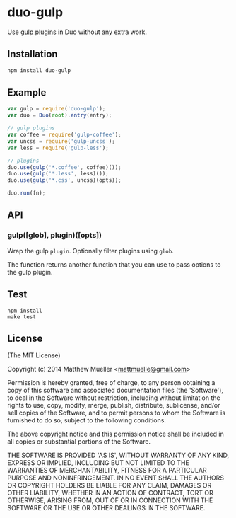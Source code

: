 
# duo-gulp

  Use [gulp plugins](http://gulpjs.com/plugins/) in Duo without any extra work.

## Installation

```bash
npm install duo-gulp
```

## Example

```js
var gulp = require('duo-gulp');
var duo = Duo(root).entry(entry);

// gulp plugins
var coffee = require('gulp-coffee');
var uncss = require('gulp-uncss');
var less = require('gulp-less');

// plugins
duo.use(gulp('*.coffee', coffee)());
duo.use(gulp('*.less', less)());
duo.use(gulp('*.css', uncss)(opts));

duo.run(fn);
```

## API

### gulp([glob], plugin)([opts])

Wrap the gulp `plugin`. Optionally filter plugins using `glob`.

The function returns another function that you can use to pass options to the gulp plugin.

## Test

```
npm install
make test
```

## License

(The MIT License)

Copyright (c) 2014 Matthew Mueller &lt;mattmuelle@gmail.com&gt;

Permission is hereby granted, free of charge, to any person obtaining
a copy of this software and associated documentation files (the
'Software'), to deal in the Software without restriction, including
without limitation the rights to use, copy, modify, merge, publish,
distribute, sublicense, and/or sell copies of the Software, and to
permit persons to whom the Software is furnished to do so, subject to
the following conditions:

The above copyright notice and this permission notice shall be
included in all copies or substantial portions of the Software.

THE SOFTWARE IS PROVIDED 'AS IS', WITHOUT WARRANTY OF ANY KIND,
EXPRESS OR IMPLIED, INCLUDING BUT NOT LIMITED TO THE WARRANTIES OF
MERCHANTABILITY, FITNESS FOR A PARTICULAR PURPOSE AND NONINFRINGEMENT.
IN NO EVENT SHALL THE AUTHORS OR COPYRIGHT HOLDERS BE LIABLE FOR ANY
CLAIM, DAMAGES OR OTHER LIABILITY, WHETHER IN AN ACTION OF CONTRACT,
TORT OR OTHERWISE, ARISING FROM, OUT OF OR IN CONNECTION WITH THE
SOFTWARE OR THE USE OR OTHER DEALINGS IN THE SOFTWARE.
